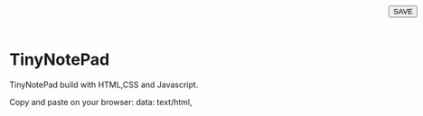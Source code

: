 # TinyNotePad
TinyNotePad build with HTML,CSS and Javascript.

Copy and paste on your browser:
data: text/html,<div style="position: fixed; text-align: right; top: 10px; right: 10px; text-transform: uppercase;">
<button onclick="download('file.txt','')">SAVE</button></div><div contenteditable style="width: 100%;height: 100%;" id="text">
</div><script>function download(filename, contentType){let content = document.getElementById("text").innerHTML;if(!contentType){
contentType = 'application/octet-stream';}var a = document.createElement('a');var blob = new Blob([content], {'type':contentType});a.href = window.URL.createObjectURL(blob);a.download = filename;a.click();}</script>

